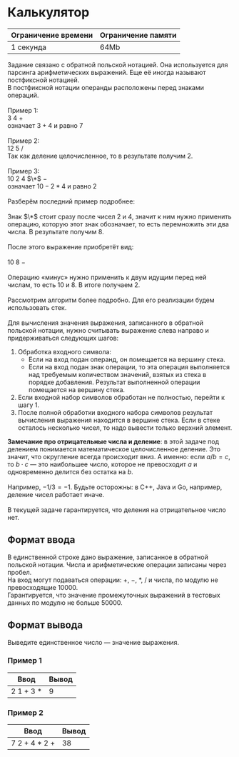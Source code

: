 # Калькулятор

| Ограничение времени | Ограничение памяти |
|---------------------|--------------------|
| 1 секунда           | 64Mb               |

Задание связано с обратной польской нотацией. Она используется для парсинга арифметических выражений. Еще её иногда называют постфиксной нотацией.<br>
В постфиксной нотации операнды расположены перед знаками операций.<br>
<br>
Пример 1:<br>
$3$ $4$ $+$<br>
означает $3 + 4$ и равно $7$<br> 
<br>
Пример 2:<br> 
$12$ $5$ $/$<br>
Так как деление целочисленное, то в результате получим $2$.<br>
<br>
Пример 3:<br>
$10$ $2$ $4$ $\*$ $-$<br>
означает $10 - 2 * 4$ и равно $2$<br>
<br>
Разберём последний пример подробнее:<br>
<br>
Знак $\*$ стоит сразу после чисел $2$ и $4$, значит к ним нужно применить операцию, которую этот знак обозначает, то есть перемножить эти два числа. В результате получим $8$.<br>
<br>
После этого выражение приобретёт вид:<br>
<br>
$10$ $8$ $-$<br>
<br>
Операцию «минус» нужно применить к двум идущим перед ней числам, то есть $10$ и $8$. В итоге получаем $2$.<br>
<br>
Рассмотрим алгоритм более подробно. Для его реализации будем использовать стек.<br>
<br>
Для вычисления значения выражения, записанного в обратной польской нотации, нужно считывать выражение слева направо и придерживаться следующих шагов:

 1. Обработка входного символа:
    * Если на вход подан операнд, он помещается на вершину стека.
    * Если на вход подан знак операции, то эта операция выполняется над требуемым количеством значений, взятых из стека в порядке добавления. Результат выполненной операции помещается на вершину стека.
 2. Если входной набор символов обработан не полностью, перейти к шагу 1.
 3. После полной обработки входного набора символов результат вычисления выражения находится в вершине стека. Если в стеке осталось несколько чисел, то надо вывести только верхний элемент.

**Замечание про отрицательные числа и деление**: в этой задаче под делением понимается математическое целочисленное деление. Это значит, что округление всегда происходит вниз. А именно: если $a / b = c$, то $b ⋅ c$ — это наибольшее число, которое не превосходит $a$ и одновременно делится без остатка на $b$.<br>
<br>
Например, $-1 / 3 = -1$. Будьте осторожны: в C++, Java и Go, например, деление чисел работает иначе.<br>
<br>
В текущей задаче гарантируется, что деления на отрицательное число нет.

## Формат ввода

В единственной строке дано выражение, записанное в обратной польской нотации. Числа и арифметические операции записаны через пробел.<br>
На вход могут подаваться операции: $+$, $-$, $*$, $/$ и числа, по модулю не превосходящие $10000$.<br>
Гарантируется, что значение промежуточных выражений в тестовых данных по модулю не больше $50000$.

## Формат вывода

Выведите единственное число — значение выражения.

### Пример 1

| Ввод       | Вывод |
|------------|-------|
| 2 1 + 3 *  | 9     |

### Пример 2

| Ввод          | Вывод |
|---------------|-------|
| 7 2 + 4 * 2 + | 38    |
